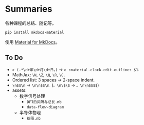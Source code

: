 # Summaries

各种课程的总结、随记等。

```shell
pip install mkdocs-material
```

使用 [Material for MkDocs](https://squidfunk.github.io/mkdocs-material/)。

## To Do

- `> (.*\d+年\d+月\d+日。)` → `> :material-clock-edit-outline: $1`.
- MathJax: `\N`, `\Z`, `\Q`, `\R`, `\C`.
- Ordered list: 3 spaces → 2-space indent.
- `\n$$\n` → `\n\n$$\n`. (`。\n\$\$` → `。\n\n$$$$`)
- assets:
  - 数字信号处理
    - `DFT的间隔与总长.nb`
    - `data-flow-diagram`
  - 半导体物理
    - `绘图.nb`
